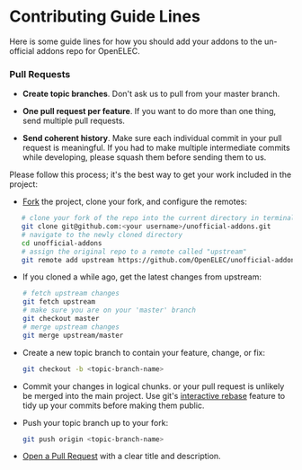 # Contributing Guide Lines

Here is some guide lines for how you should add your addons to the un-official addons repo for OpenELEC.


### Pull Requests

- **Create topic branches**. Don't ask us to pull from your master branch.

- **One pull request per feature**. If you want to do more than one thing, send
  multiple pull requests.

- **Send coherent history**. Make sure each individual commit in your pull
  request is meaningful. If you had to make multiple intermediate commits while
  developing, please squash them before sending them to us.

Please follow this process; it's the best way to get your work included in the project:

- [Fork](http://help.github.com/fork-a-repo/) the project, clone your fork,
   and configure the remotes:

```bash
   # clone your fork of the repo into the current directory in terminal
   git clone git@github.com:<your username>/unofficial-addons.git
   # navigate to the newly cloned directory
   cd unofficial-addons
   # assign the original repo to a remote called "upstream"
   git remote add upstream https://github.com/OpenELEC/unofficial-addons.git
   ```

- If you cloned a while ago, get the latest changes from upstream:

   ```bash
   # fetch upstream changes
   git fetch upstream
   # make sure you are on your 'master' branch
   git checkout master
   # merge upstream changes
   git merge upstream/master
   ```

- Create a new topic branch to contain your feature, change, or fix:

   ```bash
   git checkout -b <topic-branch-name>
   ```

- Commit your changes in logical chunks. or your pull request is unlikely
   be merged into the main project. Use git's
   [interactive rebase](https://help.github.com/articles/interactive-rebase)
   feature to tidy up your commits before making them public.

- Push your topic branch up to your fork:

   ```bash
   git push origin <topic-branch-name>
   ```

- [Open a Pull Request](https://help.github.com/articles/using-pull-requests) with a
    clear title and description.
